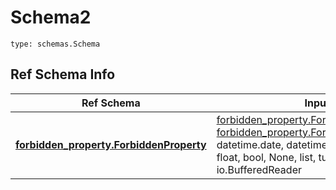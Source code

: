 # Schema2
```
type: schemas.Schema
```

## Ref Schema Info
Ref Schema | Input Type | Output Type
---------- | ---------- | -----------
[**forbidden_property.ForbiddenProperty**](../../../../../../../../../components/schema/forbidden_property.md) | [forbidden_property.ForbiddenPropertyDictInput](../../../../../../../../../components/schema/forbidden_property.md#forbiddenpropertydictinput), [forbidden_property.ForbiddenPropertyDict](../../../../../../../../../components/schema/forbidden_property.md#forbiddenpropertydict), str, datetime.date, datetime.datetime, uuid.UUID, int, float, bool, None, list, tuple, bytes, io.FileIO, io.BufferedReader | [forbidden_property.ForbiddenPropertyDict](../../../../../../../../../components/schema/forbidden_property.md#forbiddenpropertydict), str, float, int, bool, None, tuple, bytes, io.FileIO
